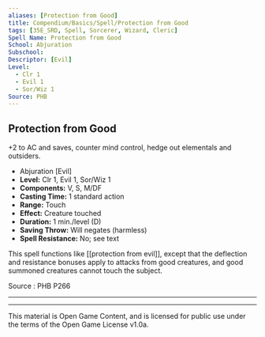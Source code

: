 ```yaml
---
aliases: [Protection from Good]
title: Compendium/Basics/Spell/Protection from Good
tags: [35E_SRD, Spell, Sorcerer, Wizard, Cleric]
Spell Name: Protection from Good
School: Abjuration
Subschool: 
Descriptor: [Evil]
Level:
  - Clr 1
  - Evil 1
  - Sor/Wiz 1
Source: PHB
---
```



## Protection from Good

+2 to AC and saves, counter mind control, hedge out elementals and outsiders.

*   Abjuration [Evil]
*   **Level:** Clr 1, Evil 1, Sor/Wiz 1
*   **Components:** V, S, M/DF
*   **Casting Time:** 1 standard action
*   **Range:** Touch
*   **Effect:** Creature touched
*   **Duration:** 1 min./level (D)
*   **Saving Throw:** Will negates (harmless)
*   **Spell Resistance:** No; see text

This spell functions like [[protection from evil]], except that the deflection and resistance bonuses apply to attacks from good creatures, and good summoned creatures cannot touch the subject.

Source : PHB P266

---

---

This material is Open Game Content, and is licensed for public use under
the terms of the Open Game License v1.0a.
